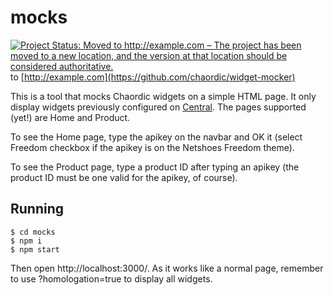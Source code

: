 # mocks

[![Project Status: Moved to http://example.com – The project has been moved to a new location, and the version at that location should be considered authoritative.](http://www.repostatus.org/badges/latest/moved.svg)](http://www.repostatus.org/#moved) to [http://example.com](https://github.com/chaordic/widget-mocker)

This is a tool that mocks Chaordic widgets on a simple HTML page. It only display widgets previously configured on [Central](https://vitrines.chaordic.com.br/). The pages supported (yet!) are Home and Product.

To see the Home page, type the apikey on the navbar and OK it (select Freedom checkbox if the apikey is on the Netshoes Freedom theme).

To see the Product page, type a product ID after typing an apikey (the product ID must be one valid for the apikey, of course).

## Running
```shell
$ cd mocks
$ npm i 
$ npm start
```
Then open http://localhost:3000/. As it works like a normal page, remember to use ?homologation=true to display all widgets.
